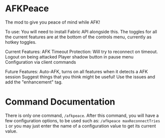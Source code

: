 # AFKPeace

The mod to give you peace of mind while AFK!

To use:
You will need to install Fabric API alongside this.
The toggles for all the current features are at the bottom of the controls menu, currently as hotkey toggles.

Current Features:
AFK Timeout Protection:  Will try to reconnect on timeout.
Logout on being attacked
Player shadow button in pause menu
Configuration via client commands

Future Features:
Auto-AFK, turns on all features when it detects a AFK session
Suggest things that you think might be useful!  Use the issues and add the "enhancement" tag.

# Command Documentation
There is only one command, `/afkpeace`.
After this command, you will have a few configuration options, to be used such as:
`/afkpeace maxReconnectTries 1`
or you may just enter the name of a configuration value to get its current value.
